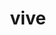 ---
category: 4-letters
denotation: null
name: vive
reference_link: https://www.etymonline.com/word/vive
root_language: null
root_name: null
title: vive
type: free
word_sums:
- respelling: vive
  sum: 'Vive + '
---